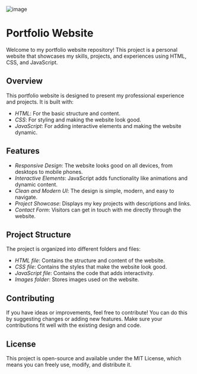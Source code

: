 ![image](https://github.com/Anshika32/Academic_Aesthetics/assets/121334039/de68de0d-e356-4644-b0cb-d8f06a853aba)


# Portfolio Website

Welcome to my portfolio website repository! This project is a personal website that showcases my skills, projects, and experiences using HTML, CSS, and JavaScript.

## Overview

This portfolio website is designed to present my professional experience and projects. It is built with:
- *HTML*: For the basic structure and content.
- *CSS*: For styling and making the website look good.
- *JavaScript*: For adding interactive elements and making the website dynamic.

## Features

- *Responsive Design*: The website looks good on all devices, from desktops to mobile phones.
- *Interactive Elements*: JavaScript adds functionality like animations and dynamic content.
- *Clean and Modern UI*: The design is simple, modern, and easy to navigate.
- *Project Showcase*: Displays my key projects with descriptions and links.
- *Contact Form*: Visitors can get in touch with me directly through the website.

## Project Structure

The project is organized into different folders and files:
- *HTML file*: Contains the structure and content of the website.
- *CSS file*: Contains the styles that make the website look good.
- *JavaScript file*: Contains the code that adds interactivity.
- *Images folder*: Stores images used on the website.

## Contributing

If you have ideas or improvements, feel free to contribute! You can do this by suggesting changes or adding new features. Make sure your contributions fit well with the existing design and code.

## License

This project is open-source and available under the MIT License, which means you can freely use, modify, and distribute it.
